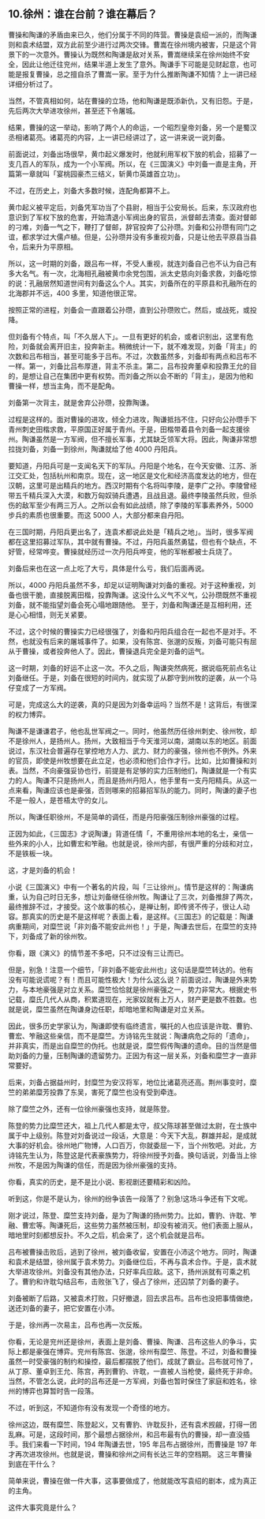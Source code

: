## 10.徐州：谁在台前？谁在幕后？
曹操和陶谦的矛盾由来已久，他们分属于不同的阵营。曹操是袁绍一派的，而陶谦则和袁术结盟，双方此前至少进行过两次交锋。曹嵩在徐州境内被害，只是这个背景下的一次意外。曹操认为既然和陶谦是敌对关系，曹嵩继续呆在徐州始终不安全，因此让他迁往兖州，结果半道上发生了意外。陶谦手下可能是见财起意，也可能是报复曹操，总之擅自杀了曹嵩一家。至于为什么推断陶谦不知情？上一讲已经详细分析过了。


当然，不管真相如何，站在曹操的立场，他和陶谦是既添新仇，又有旧怨。于是，先后两次大举进攻徐州，甚至还下令屠城。


结果，曹操的这一举动，影响了两个人的命运，一个昭烈皇帝刘备，另一个是蜀汉丞相诸葛亮。诸葛亮的内容，上一讲已经讲过了，这一讲来说一说刘备。


前面说过，刘备出场很早，黄巾起义爆发时，他就利用军权下放的机会，招募了一支几百人的军队，成为一个小军阀。所以，在《三国演义》中刘备一直是主角，开篇第一章就叫「宴桃园豪杰三结义，斩黄巾英雄首立功」。


不过，在历史上，刘备大多数时候，连配角都算不上。


黄巾起义被平定后，刘备凭军功当了个县尉，相当于公安局长。后来，东汉政府也意识到了军权下放的危害，开始清退小军阀出身的官员，派督邮去清查。面对督邮的刁难，刘备一气之下，鞭打了督邮，辞官投奔了公孙瓒。刘备和公孙瓒有同门之谊，都求学过大儒卢植。但是，公孙瓒并没有多重视刘备，只是让他去平原县当县令，后来升为平原相。


所以，这一时期的刘备，跟吕布一样，不受人重视，就连刘备自己也不认为自己有多大名气。有一次，北海相孔融被黄巾余党包围，派太史慈向刘备求救，刘备吃惊的说：孔融居然知道世间有刘备这么个人。其实，刘备所在的平原县和孔融所在的北海郡并不远，400 多里，知道他很正常。


按照正常的进程，刘备会一直跟着公孙瓒，直到公孙瓒败亡。然后，或战死，或投降。


但刘备有个特点，叫「不久居人下」。一旦有更好的机会，或者识别出，这里有危险，刘备就会离开旧主，投奔新主。稍微统计一下，就不难发现，刘备「背主」的次数和吕布相当，甚至可能多于吕布。不过，次数虽然多，刘备却有两点和吕布不一样。第一，刘备比吕布厚道，背主不杀主。第二，吕布投奔董卓和投靠王允的目的，是想让自己在集团中更有权势。而刘备之所以会不断的「背主」，是因为他和曹操一样，想当主角，而不是配角。


刘备第一次背主，就是舍弃公孙瓒，投靠陶谦。


过程是这样的。面对曹操的进攻，倾全力进攻，陶谦抵挡不住，只好向公孙瓒手下青州刺史田楷求救，平原国正好属于青州。于是，田楷带着县令刘备一起支援徐州。陶谦虽然是一方军阀，但不擅长军事，尤其缺乏领军大将。因此，陶谦非常想拉拢刘备，刘备一到徐州，陶谦就给了他 4000 丹阳兵。


要知道，丹阳兵可是一支闻名天下的军队。丹阳是个地名，在今天安徽、江苏、浙江交汇处，包括杭州和南京。现在，这一地区是文化和经济高度发达的地方，但在汉朝，这里可是出精兵的地方。西汉时期有个名将叫李陵，是李广之孙。李陵曾经带五千精兵深入大漠，和数万匈奴骑兵遭遇，且战且退。最终李陵虽然兵败，但杀伤的敌军至少有两三万人。之所以会有如此战绩，除了李陵的军事素养外，5000 步兵的素质也很重要。而这 5000 人，大部分都来自丹阳。


在三国时期，丹阳兵更出名了，连袁术都说此处是「精兵之地」。当时，很多军阀都在这里招募过军队，其中就有曹操。不过，丹阳兵虽然勇猛，但也有个缺点，不好管，经常哗变。曹操就经历过一次丹阳兵哗变，他的军帐都被士兵烧了。


刘备后来也在这一点上吃了大亏，具体是什么亏，我们后面再说。


所以，4000 丹阳兵虽然不多，却足以证明陶谦对刘备的重视。对于这种重视，刘备也很干脆，直接脱离田楷，投靠陶谦。这没什么义气不义气，公孙瓒既然不重视刘备，就不能指望刘备会死心塌地跟随他。 至于，刘备和陶谦还是互相利用，还是心心相惜，则无关紧要。


不过，这个时候的曹操实力已经很强了，刘备和丹阳兵组合在一起也不是对手。不然，也就没有后来的屠城事件了。如果，没有陈宫、张邈的反叛，刘备可能只有屈从于曹操，或者投奔他人了。因此，曹操退兵完全是刘备的运气。


这一时期，刘备的好运不止这一次。不久之后，陶谦突然病死，据说临死前点名让刘备继任。于是，刘备在很短的时间内，就实现了从郡守到州牧的逆袭，从一个马仔变成了一方军阀。


可是，完成这么大的逆袭，真的只是因为刘备幸运吗？当然不是！这背后，有很深的权力博弈。


陶谦不是谦谦君子，他也乱世军阀之一。同时，他虽然历任徐州刺史、徐州牧，却不是徐州人，是扬州人。扬州，大致相当于今天淮河以南，湖南以东的地区。前面说过，东汉社会普遍存在掌控地方人力、武力、财力的豪强，徐州也不例外。外来的官员，即使是州牧想要在此立足，也必须和他们合作才行。比如，比如曹操和刘表。当然，不向豪强妥协也行，前提是有足够的实力压制他们，陶谦就是一个有实力的人。陶谦不只是扬州人，而且是扬州丹阳人，他手里有一支丹阳精兵。从这一点来看，陶谦应该也是豪强，否则哪来的招募招军队的能力。同时，陶谦的妻子也不是一般人，是苍梧太守的女儿。


所以，陶谦任职徐州，不是简单的调任，而是丹阳豪强压制徐州豪强的过程。


正因为如此，《三国志》才说陶谦」背道任情「，不重用徐州本地的名士，亲信一些外来的小人，比如曹宏和笮融。也就是说，徐州内部，有很严重的分歧和对立，不是铁板一块。


这，才是刘备的机会！


小说《三国演义》中有一个著名的片段，叫「三让徐州」。情节是这样的：陶谦病重，认为自己时日无多，想让刘备继任徐州牧。陶谦让了三次，刘备推辞了两次，最终推辞不过，才接受。这个故事的核心，是禅让制，即传贤不传子，很让人动容。那真实的历史是不是这样呢？表面上看，是这样。《三国志》的记载是：陶谦病重期间，对糜竺说「非刘备不能安此州也！」于是，陶谦去世后，在糜竺的支持下，刘备成了新的徐州牧。


你看，跟《演义》的情节差不多吧，只不过没有三让而已。


但是，别急！注意一个细节，「非刘备不能安此州也」这句话是糜竺转达的。他有没有可能说谎呢？有！而且可能性极大！为什么这么说？前面说过，陶谦是外来势力，与本地豪强是对立关系。糜竺恰恰就是徐州豪强之一，势力非常大。根据史书记载，糜氏几代人从商，积累道现在，光家奴就有上万人，财产更是数不胜数。也就是说，糜竺虽然在陶谦身边任职，却暗地里和陶谦是对立关系。


因此，很多历史学家认为，陶谦即使有临终遗言，嘱托的人也应该是许耽、曹豹、曹宏、笮融这些亲信，而不是糜竺。方诗铭先生就说：陶谦病危之际的「遗命」，并非真实，而是出自糜竺的伪托。也就是说，糜竺假传陶谦的遗命。目的当然是借助刘备的力量，压制陶谦的遗留势力。正因为有这一层关系，刘备和糜竺才一直非常要好。


后来，刘备占据益州时，封糜竺为安汉将军，地位比诸葛亮还高。荆州事变时，糜竺的弟弟糜芳投靠了东吴，害死了糜竺也没有受到牵连。


除了糜竺之外，还有一位徐州豪强也支持，就是陈登。


陈登的势力比糜竺还大，祖上几代人都是太守，叔父陈球甚至做过太尉，在士族中属于中上级别。陈登对刘备说过一段话，大意是：今天下大乱，群雄并起，是成就大事的好机会。徐州地广物博，人口百万，你就委屈一下，当个州牧吧。对此，方诗铭先生认为，陈登这是代表豪族势力，将徐州授予刘备。换句话说，刘备当上徐州牧，不是因为陶谦的信任，而是因为徐州豪强的支持。


你看，真实的历史，是不是比小说、影视剧还要精彩和凶险。


听到这，你是不是认为，徐州的纷争该告一段落了？别急!这场斗争还有下文呢。


刚才说过，陈登、糜竺支持刘备，是为了陶谦的扬州势力。比如，曹豹、许耽、笮融、曹宏等。陶谦死后，这些势力虽然被压制，却没有被消灭。他们表面上服从，暗地里时刻都想反扑。不久之后，机会来了，这个机会就是吕布。


吕布被曹操击败后，逃到了徐州，被刘备收留，安置在小沛这个地方。同时，陶谦和袁术是结盟，徐州属于袁术势力。刘备继位后，不再与袁术合作。于是，袁术就大举进攻徐州。刘备没有其他办法，只好率兵应敌。这下，扬州派就有可乘之机了。曹豹和许耽勾结吕布，击败张飞了，侵占了徐州，还囚禁了刘备的妻子。


刘备被断了后路，又被袁术打败，只好撤退，回去求吕布。吕布也没把事情做绝，送还刘备的妻子，把它安置在小沛。


于是，徐州再一次易主，吕布也再一次反叛。


你看，无论是兖州还是徐州，表面上是刘备、曹操、陶谦、吕布这些人的争斗，实际上都是豪强在博弈。兖州有陈宫、张邈，徐州有糜竺、陈登。不过，刘备和曹操虽然一时受豪强的制约和操控，最后都摆脱了他们，成就了霸业。吕布就可怜了，从丁原、董卓到王允、陈宫，再到曹豹、许耽，一直被人当枪使，最终死于非命。当然，不管怎么说，此时的吕布还是一方军阀，刘备也暂时保住了家庭和姓名，徐州的博弈也算暂时告一段落。


不过，听到这，不知道你有没有发现一个奇怪的地方。


徐州这边，既有糜竺、陈登起义，又有曹豹、许耽反扑，还有袁术觊觎，打得一团乱麻。可是，这段时间，那个最想占据徐州，和吕布最有仇的曹操，却一直没插手。我们来看一下时间，194 年陶谦去世，195 年吕布占据徐州，而曹操是 197 年才再次进攻徐州。也就是说，曹操和徐州之间有长达三年的空档期。 这三年曹操到底在干什么？


简单来说，曹操在做一件大事，这事要做成了，他就能改写袁绍的剧本，成为真正的主角。


这件大事究竟是什么？

